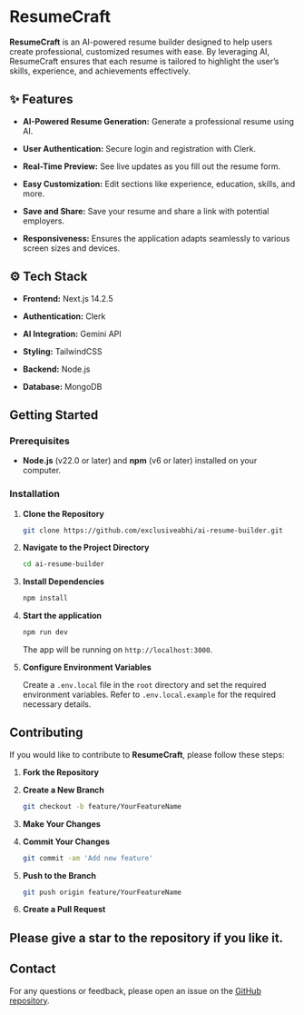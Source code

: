 # ResumeCraft

**ResumeCraft** is an AI-powered resume builder designed to help users create professional, customized resumes with ease. By leveraging AI, ResumeCraft ensures that each resume is tailored to highlight the user’s skills, experience, and achievements effectively.


## <a name="features">✨ Features </a>

- **AI-Powered Resume Generation:** Generate a professional resume using AI.

- **User Authentication:** Secure login and registration with Clerk.

- **Real-Time Preview:** See live updates as you fill out the resume form.

- **Easy Customization:** Edit sections like experience, education, skills, and more.

- **Save and Share:** Save your resume and share a link with potential employers.

- **Responsiveness:** Ensures the application adapts seamlessly to various screen sizes and devices.

## <a name="tech-stack">⚙️ Tech Stack</a>

- **Frontend:** Next.js 14.2.5

- **Authentication:** Clerk

- **AI Integration:** Gemini API

- **Styling:** TailwindCSS

- **Backend:** Node.js

- **Database:** MongoDB

## Getting Started

### Prerequisites

- **Node.js** (v22.0 or later) and **npm** (v6 or later) installed on your computer.

### Installation

1. **Clone the Repository**

   ```bash
   git clone https://github.com/exclusiveabhi/ai-resume-builder.git
   ```

2. **Navigate to the Project Directory**

   ```bash
   cd ai-resume-builder
   ```

2. **Install Dependencies**

   ```bash
   npm install
   ```

3. **Start the application**

   ```bash
   npm run dev
   ```

   The app will be running on `http://localhost:3000`.


3. **Configure Environment Variables**

   Create a `.env.local` file in the `root` directory and set the required environment variables. Refer to `.env.local.example` for the required necessary details.

## Contributing

If you would like to contribute to **ResumeCraft**, please follow these steps:

1. **Fork the Repository**
2. **Create a New Branch**

   ```bash
   git checkout -b feature/YourFeatureName
   ```

3. **Make Your Changes**
4. **Commit Your Changes**

   ```bash
   git commit -am 'Add new feature'
   ```

5. **Push to the Branch**

   ```bash
   git push origin feature/YourFeatureName
   ```

6. **Create a Pull Request**

## Please give a star to the repository if you like it.

## Contact

For any questions or feedback, please open an issue on the [GitHub repository](https://github.com/exclusiveabhi/ai-resume-builder/issues).
